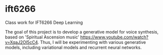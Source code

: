 # ift6266
Class work for IFT6266 Deep Learning

The goal of this project is to develop a generative model for voice synthesis, based on 'Spiritual Ascension music' https://www.youtube.com/watch?v=XqaJ2Ol5cC4. 
Thus, I will be experimenting with various generative models, including variational models and recurrent neural networks.

